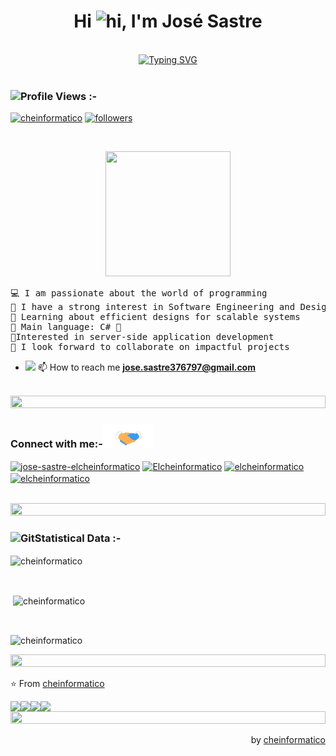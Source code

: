 <h1 align="center">Hi <img src="https://user-images.githubusercontent.com/1303154/88677602-1635ba80-d120-11ea-84d8-d263ba5fc3c0.gif" width="28px" alt="hi">, I'm José Sastre</h1>

<br>

<div align=center>
    <a href="https://git.io/typing-svg">
	<img src="https://readme-typing-svg.herokuapp.com?font=Fira+Code&duration=5000&pause=500&color=52F7EF&center=true&vCenter=true&width=500&lines=Hi!,+welcome+I'm+José+Sastre;I'm+excited+about+programming;I+like+to+share+what+I+know+with+everyone" alt="Typing SVG" />
    </a>
</div>

<br>

<p align="right"> <h3><img src="https://media2.giphy.com/media/QssGEmpkyEOhBCb7e1/giphy.gif?cid=ecf05e47a0n3gi1bfqntqmob8g9aid1oyj2wr3ds3mg700bl&rid=giphy.gif" width ="25">Profile Views :-</h3> 
	<a href="https://github.com/cheinformatico"> <img src="https://komarev.com/ghpvc/?username=cheinformatico&label=Profile%20views&color=0e75b6&style=flat" alt="cheinformatico" /></a>
	<a href="https://github.com/cheinformatico"> <img src="https://img.shields.io/github/followers/cheinformatico?label=Followers" alt="followers"/></a>
</p>

<br>

<p align='center'><img src="https://media.giphy.com/media/WFZvB7VIXBgiz3oDXE/giphy.gif" width="200" height="200" frameBorder="0" class="giphy-embed" allowFullScreen></img></p>

<pre>
💻 I am passionate about the world of programming
📝 I have a strong interest in Software Engineering and Design
🌱 Learning about efficient designs for scalable systems
🌟 Main language: C# 👾
🎯Interested in server-side application development
🤝 I look forward to collaborate on impactful projects
</pre>

- <img src="https://media.giphy.com/media/TEnXkcsHrP4YedChhA/giphy.gif" width ="25"> 📫 How to reach me **jose.sastre376797@gmail.com**

<br>
<img src="https://i.imgur.com/dBaSKWF.gif" height="20" width="100%">

<h3 align="left">Connect with me:-<img src="https://github.com/0xAbdulKhalid/0xAbdulKhalid/raw/main/assets/mdImages/handshake.gif" width ="80"></h3>
<p align="left">
  <a href="https://www.linkedin.com/in/jose-sastre-elcheinformatico/" target="blank"><img align="center" src="https://raw.githubusercontent.com/rahuldkjain/github-profile-readme-generator/master/src/images/icons/Social/linked-in-alt.svg" alt="jose-sastre-elcheinformatico" height="30" width="40" /></a>
  <a href="https://fb.com/Elcheinformatico" target="blank"><img align="center" src="https://raw.githubusercontent.com/rahuldkjain/github-profile-readme-generator/master/src/images/icons/Social/facebook.svg" alt="Elcheinformatico" height="30" width="40" /></a>
  <a href="https://www.instagram.com/elcheinformatico/" target="blank"><img align="center" src="https://raw.githubusercontent.com/rahuldkjain/github-profile-readme-generator/master/src/images/icons/Social/instagram.svg" alt="elcheinformatico" height="30" width="40" /></a>
  <a href="https://www.youtube.com/@MsOdin007" target="blank"><img align="center" src="https://raw.githubusercontent.com/rahuldkjain/github-profile-readme-generator/master/src/images/icons/Social/youtube.svg" alt="elcheinformatico" height="30" width="40" /></a>
</p>

<br>
<img src="https://i.imgur.com/dBaSKWF.gif" height="20" width="100%">

<h3><img src="https://media.giphy.com/media/W5eoZHPpUx9sapR0eu/giphy.gif" width="30" alt="Git"/>Statistical Data :-</h3>

<p><img align="center" src="https://github-readme-stats.vercel.app/api/top-langs?username=cheinformatico&show_icons=true&locale=en&bg_color=0d1117&text_color=ffffff&layout=compact" alt="cheinformatico" bg_color=#808080/></p>

<br>

<p>&nbsp;<img align="center" src="https://github-readme-stats.vercel.app/api?username=cheinformatico&show_icons=true&locale=en&bg_color=0d1117&text_color=ffffff&repo=convoychat" alt="cheinformatico" /></p>

<br>

<p><img align="center" src="https://github-readme-streak-stats.herokuapp.com/?user=cheinformatico&theme=dark&background=0d1117&date_format=M%20j%5B%2C%20Y%5D" alt="cheinformatico" /></p>
      
<img src="https://i.imgur.com/dBaSKWF.gif" height="20" width="100%">

⭐️ From [cheinformatico](https://github.com/cheinformatico)


<a href="https://github.com/cheinformatico/SherkFlor">
  <img align="left" src="https://github-readme-stats.vercel.app/api/pin/?username=cheinformatico&repo=SherkFlor&bg_color=0d1117&text_color=ffffff" />
</a>

<a href="https://github.com/cheinformatico/FLORES_ROSAS">
  <img align="left" src="https://github-readme-stats.vercel.app/api/pin/?username=cheinformatico&repo=FLORES_ROSAS&bg_color=0d1117&text_color=ffffff" />
</a>

<a href="https://github.com/cheinformatico/CURSOR_CUADROS">
  <img align="left" src="https://github-readme-stats.vercel.app/api/pin/?username=cheinformatico&repo=CURSOR_CUADROS&bg_color=0d1117&text_color=ffffff" />
</a>

<a href="https://github.com/cheinformatico/MARIPOSA_SAMURAI">
  <img align="left" src="https://github-readme-stats.vercel.app/api/pin/?username=cheinformatico&repo=MARIPOSA_SAMURAI&bg_color=0d1117&text_color=ffffff" />
</a>

<img src="https://i.imgur.com/dBaSKWF.gif" height="20" width="100%">


<p align="right" > by <a href="https://github.com/cheinformatico">cheinformatico</a></p>
